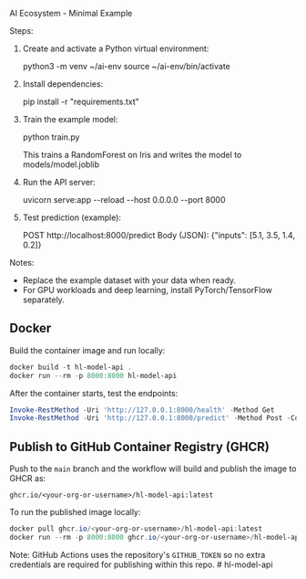 AI Ecosystem - Minimal Example

Steps:

1. Create and activate a Python virtual environment:

   python3 -m venv ~/ai-env
   source ~/ai-env/bin/activate

2. Install dependencies:

   pip install -r "requirements.txt"

3. Train the example model:

   python train.py

   This trains a RandomForest on Iris and writes the model to models/model.joblib

4. Run the API server:

   uvicorn serve:app --reload --host 0.0.0.0 --port 8000

5. Test prediction (example):

   POST http://localhost:8000/predict
   Body (JSON): {"inputs": [5.1, 3.5, 1.4, 0.2]}

Notes:
- Replace the example dataset with your data when ready.
- For GPU workloads and deep learning, install PyTorch/TensorFlow separately.

Docker
------

Build the container image and run locally:

```powershell
docker build -t hl-model-api .
docker run --rm -p 8000:8000 hl-model-api
```

After the container starts, test the endpoints:

```powershell
Invoke-RestMethod -Uri 'http://127.0.0.1:8000/health' -Method Get
Invoke-RestMethod -Uri 'http://127.0.0.1:8000/predict' -Method Post -ContentType 'application/json' -Body '{"inputs":[5.1,3.5,1.4,0.2]}'
```

Publish to GitHub Container Registry (GHCR)
----------------------------------------

Push to the `main` branch and the workflow will build and publish the image to GHCR as:

```
ghcr.io/<your-org-or-username>/hl-model-api:latest
```

To run the published image locally:

```powershell
docker pull ghcr.io/<your-org-or-username>/hl-model-api:latest
docker run --rm -p 8000:8000 ghcr.io/<your-org-or-username>/hl-model-api:latest
```

Note: GitHub Actions uses the repository's `GITHUB_TOKEN` so no extra credentials are required for publishing within this repo.
#   h l - m o d e l - a p i  
 